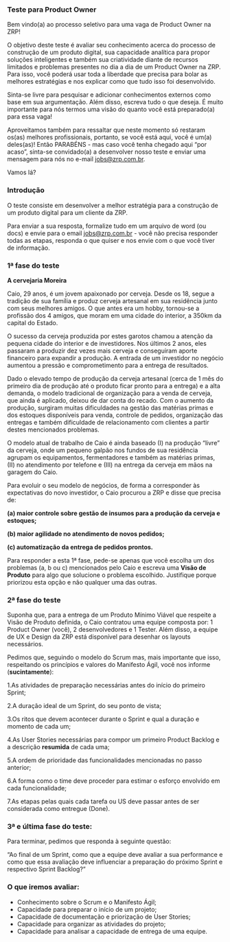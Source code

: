 ### Teste para Product Owner 

Bem vindo(a) ao processo seletivo para uma vaga de Product Owner na ZRP!

O objetivo deste teste é avaliar seu conhecimento acerca do processo de construção de um produto digital, sua capacidade analítica para propor soluções inteligentes e também sua criatividade diante de recursos limitados e problemas presentes no dia a dia de um Product Owner na ZRP. Para isso, você poderá usar toda a liberdade que precisa para bolar as melhores estratégias e nos explicar como que tudo isso foi desenvolvido.

Sinta-se livre para pesquisar e adicionar conhecimentos externos como base em sua argumentação. Além disso, escreva tudo o que deseja. É muito importante para nós termos uma visão do quanto você está preparado(a) para essa vaga!

Aproveitamos também para ressaltar que neste momento só restaram os(as) melhores profissionais, portanto, se você está aqui, você é um(a) deles(as)! Então PARABÉNS - mas caso você tenha chegado aqui “por acaso”, sinta-se convidado(a) a desenvolver nosso teste e enviar uma mensagem para nós no e-mail jobs@zrp.com.br.

Vamos lá?

### Introdução

O teste consiste em desenvolver a melhor estratégia para a construção de um produto digital para um cliente da ZRP.

Para enviar a sua resposta, formalize tudo em um arquivo de word (ou docs) e envie para o email jobs@zrp.com.br - você não precisa responder todas as etapas, responda o que quiser e nos envie com o que você tiver de informação.

### 1ª fase do teste

**A cervejaria Moreira**

Caio, 29 anos, é um jovem apaixonado por cerveja. Desde os 18, segue a tradição de sua família e produz cerveja artesanal em sua residência junto com seus melhores amigos. O que antes era um hobby, tornou-se a profissão dos 4 amigos, que moram em uma cidade do interior, a 350km da capital do Estado.

O sucesso da cerveja produzida por estes garotos chamou a atenção da pequena cidade do interior e de investidores. Nos últimos 2 anos, eles passaram a produzir dez vezes mais cerveja e conseguiram aporte financeiro para expandir a produção. A entrada de um investidor no negócio aumentou a pressão e comprometimento para a entrega de resultados.

Dado o elevado tempo de produção da cerveja artesanal (cerca de 1 mês do primeiro dia de produção até o produto ficar pronto para a entrega) e a alta demanda, o modelo tradicional de organização para a venda de cerveja, que ainda é aplicado, deixou de dar conta do recado. Com o aumento da produção, surgiram muitas dificuldades na gestão das matérias primas e dos estoques disponíveis para venda, controle de pedidos, organização das entregas e também dificuldade de relacionamento com clientes a partir destes mencionados problemas.

O modelo atual de trabalho de Caio é ainda baseado (I) na produção “livre” da cerveja, onde um pequeno galpão nos fundos de sua residência agrupam os equipamentos, fermentadores e também as matérias primas, (II) no atendimento por telefone e (III) na entrega da cerveja em mãos na garagem do Caio. 

Para evoluir o seu modelo de negócios, de forma a corresponder às expectativas do novo investidor, o Caio procurou a ZRP e disse que precisa de:

**(a) maior controle sobre gestão de insumos para a produção da cerveja e estoques;**

**(b) maior agilidade no atendimento de novos pedidos;**

**(c) automatização da entrega de pedidos prontos.**

Para responder a esta 1ª fase, pede-se apenas que você escolha um dos problemas (a, b ou c) mencionados pelo Caio e escreva uma **Visão de Produto** para algo que solucione o problema escolhido. Justifique porque priorizou esta opção e não qualquer uma das outras. 

### 2ª fase do teste

Suponha que, para a entrega de um Produto Mínimo Viável que respeite a Visão de Produto definida, o Caio contratou uma equipe composta por: 1 Product Owner (você), 2 desenvolvedores e 1 Tester. Além disso, a equipe de UX e Design da ZRP está disponível para desenhar os layouts necessários.

Pedimos que, seguindo o modelo do Scrum mas, mais importante que isso, respeitando os princípios e valores do Manifesto Ágil, você nos informe (**sucintamente**):

1.As atividades de preparação necessárias antes do início do primeiro Sprint;

2.A duração ideal de um Sprint, do seu ponto de vista;

3.Os ritos que devem acontecer durante o Sprint e qual a duração e momento de cada um;

4.As User Stories necessárias para compor um primeiro Product Backlog e a descrição **resumida** de cada uma;

5.A ordem de prioridade das funcionalidades mencionadas no passo anterior;

6.A forma como o time deve proceder para estimar o esforço envolvido em cada funcionalidade;

7.As etapas pelas quais cada tarefa ou US deve passar antes de ser considerada como entregue (Done).

### 3ª e última fase do teste:

Para terminar, pedimos que responda à seguinte questão:

“Ao final de um Sprint, como que a equipe deve avaliar a sua performance e como que essa avaliação deve influenciar a preparação do próximo Sprint e respectivo Sprint Backlog?”

### O que iremos avaliar:

- Conhecimento sobre o Scrum e o Manifesto Ágil;
- Capacidade para preparar o início de um projeto;
- Capacidade de documentação e priorização de User Stories;
- Capacidade para organizar as atividades do projeto;
- Capacidade para analisar a capacidade de entrega de uma equipe.
